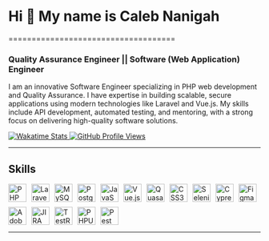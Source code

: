 # Hi 👋 My name is Caleb Nanigah
====================================

### Quality Assurance Engineer || Software (Web Application) Engineer

I am an innovative Software Engineer specializing in PHP web development and Quality Assurance. I have expertise in building scalable, secure applications using modern technologies like Laravel and Vue.js. My skills include API development, automated testing, and mentoring, with a strong focus on delivering high-quality software solutions.

<!-- * 🌍  I'm currently based in Accra, Ghana -->
<!-- * 🖥️  See my portfolio at  -->
<!-- * 🚀  I'm currently working on name & explanation -->
<!-- * 🧠  I'm learning ... -->
<!-- * 🤝  I'm open to collaborating on any interesting project -->

<p>
    <a href="https://wakatime.com/@7b10be81-8ebd-4223-abbb-5f0b918e7fd4" target="_blank" rel="noreferrer">
        <img src="https://wakatime.com/badge/user/586e8921-a5aa-449f-ab23-076a1a3606e4.svg" alt="Wakatime Stats"/>
    </a>
    <a href="https://github.com/calebnanigah">
        <img src="https://komarev.com/ghpvc/?username=calebnanigah&color=green" alt="GitHub Profile Views" />
    </a>
</p>

---

## Skills  

<div style="display: flex; flex-wrap: wrap; gap: 10px;">
  <a href="https://www.php.net/" target="_blank" rel="noreferrer">
    <img src="https://raw.githubusercontent.com/danielcranney/readme-generator/main/public/icons/skills/php-colored.svg" width="36" height="36" alt="PHP" />
  </a>
  <a href="https://laravel.com/" target="_blank" rel="noreferrer">
    <img src="https://raw.githubusercontent.com/danielcranney/readme-generator/main/public/icons/skills/laravel-colored.svg" width="36" height="36" alt="Laravel" />
  </a>
  <a href="https://www.mysql.com/" target="_blank" rel="noreferrer">
    <img src="https://raw.githubusercontent.com/danielcranney/readme-generator/main/public/icons/skills/mysql-colored.svg" width="36" height="36" alt="MySQL" />
  </a>
  <a href="https://www.postgresql.org/" target="_blank" rel="noreferrer">
    <img src="https://raw.githubusercontent.com/danielcranney/readme-generator/main/public/icons/skills/postgresql-colored.svg" width="36" height="36" alt="PostgreSQL" />
  </a>
  <a href="https://developer.mozilla.org/en-US/docs/Web/JavaScript" target="_blank" rel="noreferrer">
    <img src="https://raw.githubusercontent.com/danielcranney/readme-generator/main/public/icons/skills/javascript-colored.svg" width="36" height="36" alt="JavaScript" />
  </a>
  <a href="https://vuejs.org/" target="_blank" rel="noreferrer">
    <img src="https://raw.githubusercontent.com/danielcranney/readme-generator/main/public/icons/skills/vuejs-colored.svg" width="36" height="36" alt="Vue.js" />
  </a>
  <a href="https://quasar.dev/" target="_blank" rel="noreferrer">
    <img src="https://cdn.quasar.dev/logo-v2/svg/logo.svg" width="36" height="36" alt="Quasar" />
  </a>
  <a href="https://www.w3.org/TR/CSS/#css" target="_blank" rel="noreferrer">
    <img src="https://raw.githubusercontent.com/danielcranney/readme-generator/main/public/icons/skills/css3-colored.svg" width="36" height="36" alt="CSS3" />
  </a>
  <a href="https://www.selenium.dev/" target="_blank" rel="noreferrer">
    <img src="https://www.selenium.dev/images/selenium_logo_square_green.png" width="36" height="36" alt="Selenium" />
  </a>
  <a href="https://www.cypress.io/" target="_blank" rel="noreferrer">
    <img src="https://www.cypress.io/_astro/cypress-logo.D87396b0.svg" width="36" height="36" alt="Cypress" />
  </a>
  <a href="https://www.figma.com/" target="_blank" rel="noreferrer">
    <img src="https://raw.githubusercontent.com/danielcranney/readme-generator/main/public/icons/skills/figma-colored.svg" width="36" height="36" alt="Figma" />
  </a>
  <a href="https://www.adobe.com/products/xd.html" target="_blank" rel="noreferrer">
    <img src="https://raw.githubusercontent.com/danielcranney/readme-generator/main/public/icons/skills/xd-colored.svg" width="36" height="36" alt="Adobe XD" />
  </a>
  <a href="https://www.atlassian.com/software/jira" target="_blank" rel="noreferrer">
    <img src="https://wac-cdn.atlassian.com/dam/jcr:415049ef-d3c4-40d4-8606-31a653416c4a/Jira%20Software-blue.svg" width="36" height="36" alt="JIRA" />
  </a>
  <a href="https://www.gurock.com/testrail/" target="_blank" rel="noreferrer">
    <img src="https://www.testrail.com/wp-content/uploads/2022/12/TestRail_Logo_Main_01.svg" width="36" height="36" alt="TestRail" />
  </a>
  <a href="https://phpunit.de/" target="_blank" rel="noreferrer">
    <img src="https://phpunit.de/img/phpunit.svg" width="36" height="36" alt="PHPUnit" />
  </a>
  <a href="https://pestphp.com/" target="_blank" rel="noreferrer">
    <img src="https://pestphp.com/www/assets/logo.svg" width="36" height="36" alt="Pest" />
  </a>
</div>

---

<!-- ### Support Me -->

<!-- <a href="https://www.buymeacoffee.com/calebnanigah">
    <img src="https://cdn.buymeacoffee.com/buttons/v2/default-yellow.png" width="200" alt="Buy Me a Coffee" />
</a> -->
